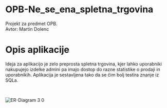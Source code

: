 # OPB-Ne_se_ena_spletna_trgovina
Projekt za predmet OPB.<br/>
Avtor: Martin Dolenc

# Opis aplikacije

Ideja za aplikacijo je zelo preprosta spletna trgovina, kjer lahko uporabniki nakupujejo izdelke admini pa imajo dostop do razne statistike o prodaji in uporabnikih. Aplikacija je sestavljena tako da se čim bolj testira znanje iz SQLa.

<br/>

![ER-Diagram 3 0](https://user-images.githubusercontent.com/28756327/119243023-80ae6000-bb63-11eb-9662-8157c8a27662.png)
